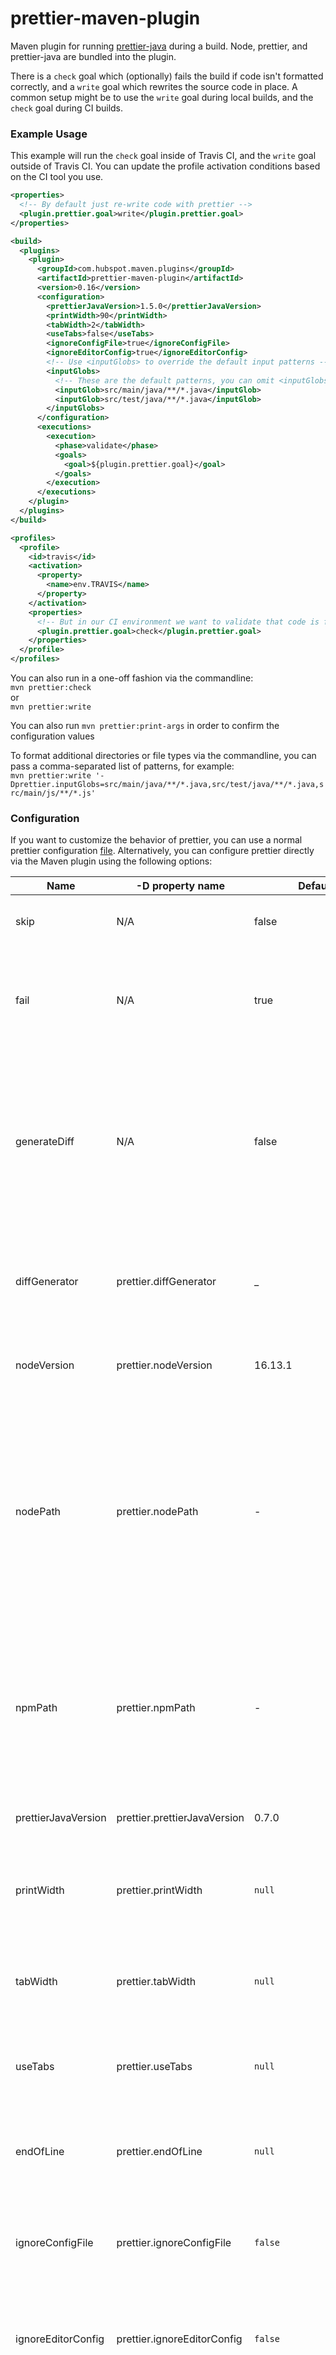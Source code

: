 # prettier-maven-plugin

Maven plugin for running [prettier-java](https://github.com/jhipster/prettier-java) during a build. Node, prettier, and prettier-java are bundled into the plugin.

There is a `check` goal which (optionally) fails the build if code isn't formatted correctly, and a `write` goal which rewrites the source code in place. A common setup might be to use the `write` goal during local builds, and the `check` goal during CI builds.

### Example Usage

This example will run the `check` goal inside of Travis CI, and the `write` goal outside of Travis CI. You can update the profile activation conditions based on the CI tool you use.

```xml
<properties>
  <!-- By default just re-write code with prettier -->
  <plugin.prettier.goal>write</plugin.prettier.goal>
</properties>

<build>
  <plugins>
    <plugin>
      <groupId>com.hubspot.maven.plugins</groupId>
      <artifactId>prettier-maven-plugin</artifactId>
      <version>0.16</version>
      <configuration>
        <prettierJavaVersion>1.5.0</prettierJavaVersion>
        <printWidth>90</printWidth>
        <tabWidth>2</tabWidth>
        <useTabs>false</useTabs>
        <ignoreConfigFile>true</ignoreConfigFile>
        <ignoreEditorConfig>true</ignoreEditorConfig>
        <!-- Use <inputGlobs> to override the default input patterns -->
        <inputGlobs>
          <!-- These are the default patterns, you can omit <inputGlobs> entirely unless you want to override them -->
          <inputGlob>src/main/java/**/*.java</inputGlob>
          <inputGlob>src/test/java/**/*.java</inputGlob>
        </inputGlobs>
      </configuration>
      <executions>
        <execution>
          <phase>validate</phase>
          <goals>
            <goal>${plugin.prettier.goal}</goal>
          </goals>
        </execution>
      </executions>      
    </plugin>
  </plugins>
</build>

<profiles>
  <profile>
    <id>travis</id>
    <activation>
      <property>
        <name>env.TRAVIS</name>
      </property>
    </activation>
    <properties>
      <!-- But in our CI environment we want to validate that code is formatted -->
      <plugin.prettier.goal>check</plugin.prettier.goal>
    </properties>
  </profile>
</profiles>
```

You can also run in a one-off fashion via the commandline:  
`mvn prettier:check`  
or  
`mvn prettier:write`

You can also run `mvn prettier:print-args` in order to confirm the configuration values

To format additional directories or file types via the commandline, you can pass a comma-separated list of patterns, for example:  
`mvn prettier:write '-Dprettier.inputGlobs=src/main/java/**/*.java,src/test/java/**/*.java,src/main/js/**/*.js'`

### Configuration

If you want to customize the behavior of prettier, you can use a normal prettier configuration [file](https://prettier.io/docs/en/configuration.html). Alternatively, you can configure prettier directly via the Maven plugin using the following options:

| Name                | -D property name             | Default Value                    | Description                                                                                                                                                                                                                                                       |
|---------------------|------------------------------|----------------------------------|-------------------------------------------------------------------------------------------------------------------------------------------------------------------------------------------------------------------------------------------------------------------|
| skip                | N/A                          | false                            | If set to true, plugin execution will be skipped                                                                                                                                                                                                                  |
| fail                | N/A                          | true                             | **Only appplies to `check` goal**. If set to true, the plugin execution will fail if any unformatted files are found                                                                                                                                              |
| generateDiff        | N/A                          | false                            | **Only appplies to `check` goal. Be sure to have to sh and diff in your PATH**. If set to true, a diff will be generated between the current code and the prettier-formatted code.                                                                                |
| diffGenerator       | prettier.diffGenerator       | _                                | **Only appplies to `check` goal**. Can be used to supply a custom implementation of [`DiffGenerator`](https://github.com/HubSpot/prettier-maven-plugin/blob/master/prettier-maven-plugin/src/main/java/com/hubspot/maven/plugins/prettier/diff/DiffGenerator.java) 
| nodeVersion         | prettier.nodeVersion         | 16.13.1                          | Controls version of Node used to run prettier-java.                                                                                                                                                                                                               |
| nodePath            | prettier.nodePath            | -                                | Can be used to supply your own node executable, rather than having the plugin download it. To use the version of node on your `$PATH`, you can simply set this option to `node`. NOTE: `nodeVersion` option has no effect when using `nodePath`.                  |
| npmPath             | prettier.npmPath             | -                                | Can be used to supply your own npm executable, rather than having the plugin download it. To use the version of npm on your `$PATH`, you can simply set this option to `npm`.                      |
| prettierJavaVersion | prettier.prettierJavaVersion | 0.7.0                            | Controls version of prettier-java that is used.                                                             |
| printWidth          | prettier.printWidth          | `null`                           | If set, will be passed to prettier as `--print-width`. More information [here](https://prettier.io/docs/en/options.html#print-width)                                                                                                                              |
| tabWidth            | prettier.tabWidth            | `null`                           | If set, will be passed to prettier as `--tab-width`. More information [here](https://prettier.io/docs/en/options.html#tab-width)                                                                                                                                  |
| useTabs             | prettier.useTabs             | `null`                           | If set, will be passed to prettier as `--use-tabs`. More information [here](https://prettier.io/docs/en/options.html#tabs)                                                                                                                                        |
| endOfLine           | prettier.endOfLine           | `null`                           | If set, will be passed to prettier as `--end-of-line`. More information [here](https://prettier.io/docs/en/options.html#end-of-line)                                                                                                                              |
| ignoreConfigFile    | prettier.ignoreConfigFile    | `false`                          | If set to true, pretter will be invoked with `--no-config`. More information [here](https://prettier.io/docs/en/cli.html#--no-config)                                                                                                                             |
| ignoreEditorConfig  | prettier.ignoreEditorConfig  | `false`                          | If set to true, pretter will be invoked with `--no-editorconfig`. More information [here](https://prettier.io/docs/en/cli.html#--no-editorconfig)                                                                                                                 |
| inputGlobs          | prettier.inputGlobs          | `src/{main,test}/java/**/*.java` | Controls the input paths passed to prettier, useful for formatting additional directories or file types. More information [here](https://prettier.io/docs/en/cli.html#file-patterns)                                                                              |

### Developing the plugin

For convenience, this plugin bundles Node, prettier, and prettier-java. Over time, these bundled dependencies will need to be kept up to date. Below are some directions for adding new versions of Node and prettier-java.

#### Adding new versions of node

You can download binaries for Linux/OSX/Windows from here:
https://nodejs.org/en/about/releases/

1. Make a new folder located at `prettier-maven-plugin/src/main/binaries/node/{node-version}` and drop the binaries in there using the existing name formatting.
2. Update the pom.xml to attach these new binaries

#### Adding new versions of prettier-java

1. Run `./create-prettier-java-zip.sh {prettier-java-version}` which will spit out the location of a zip file
2. Make a new folder located at `src/main/binaries/prettier-java/{prettier-java-version}` and copy the zip file under there
3. Update the pom.xml to attach this zip file

